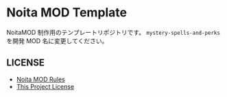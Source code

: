 # Noita MOD Template

NoitaMOD 制作用のテンプレートリポジトリです。
`mystery-spells-and-perks`を開発 MOD 名に変更してください。

## LICENSE

- [Noita MOD Rules](docs/NOITA_MOD_RULES.md)
- [This Project License](docs/LICENSE)
